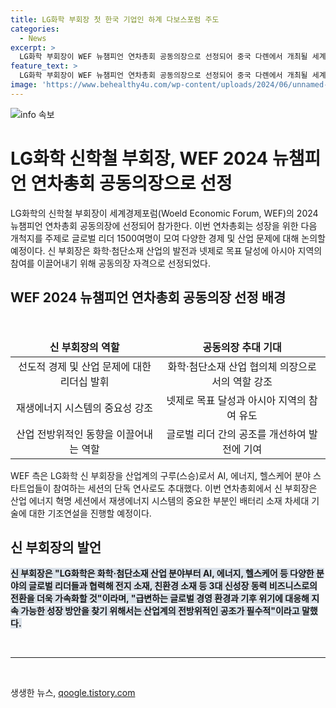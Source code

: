 ```yaml
---
title: LG화학 부회장 첫 한국 기업인 하계 다보스포럼 주도
categories:
  - News
excerpt: >
  LG화학 부회장이 WEF 뉴챔피언 연차총회 공동의장으로 선정되어 중국 다롄에서 개최될 세계경제포럼에 참여한다. 이번 행사는 성장을 위한 다음 개척지를 주제로 하여 글로벌 리더들이 생산성 발전, 경제 성장, 에너지 전환 등을 논의할 예정이며, LG화학 부회장은 다양한 분야의 스타트업 CEO들과 협력하고 글로벌 경제 관련 주요 사항에 대해 논의할 계획이다. 기사 전문 보기: http://talk.tf.co.kr/bbs/report/write
feature_text: >
  LG화학 부회장이 WEF 뉴챔피언 연차총회 공동의장으로 선정되어 중국 다롄에서 개최될 세계경제포럼에 참여한다. 이번 행사는 성장을 위한 다음 개척지를 주제로 하여 글로벌 리더들이 생산성 발전, 경제 성장, 에너지 전환 등을 논의할 예정이며, LG화학 부회장은 다양한 분야의 스타트업 CEO들과 협력하고 글로벌 경제 관련 주요 사항에 대해 논의할 계획이다. 기사 전문 보기: http://talk.tf.co.kr/bbs/report/write
image: 'https://www.behealthy4u.com/wp-content/uploads/2024/06/unnamed-file.png'
---
```


<p><img src="https://www.behealthy4u.com/wp-content/uploads/2024/06/unnamed-file.png" alt="info 속보" /></p>

<h1>LG화학 신학철 부회장, WEF 2024 뉴챔피언 연차총회 공동의장으로 선정</h1>

<p data-ke-size="size16">LG화학의 신학철 부회장이 세계경제포럼(Woeld Economic Forum, WEF)의 2024 뉴챔피언 연차총회 공동의장에 선정되어 참가한다. 이번 연차총회는 성장을 위한 다음 개척지를 주제로 글로벌 리더 1500여명이 모여 다양한 경제 및 산업 문제에 대해 논의할 예정이다. 신 부회장은 화학·첨단소재 산업의 발전과 넷제로 목표 달성에 아시아 지역의 참여를 이끌어내기 위해 공동의장 자격으로 선정되었다.</p>

<h2 data-ke-size="size26">WEF 2024 뉴챔피언 연차총회 공동의장 선정 배경</h2>

<p data-ke-size="size16">&nbsp;</p>

<table>
<thead>
<tr>
<td style="text-align: center; height: 17px;"><b>신 부회장의 역할</b></td>
<td style="text-align: center; height: 17px;"><b>공동의장 추대 기대</b></td>
</tr>
</thead>
<tbody>
<tr>
<td style="text-align: center;">선도적 경제 및 산업 문제에 대한 리더십 발휘</td>
<td style="text-align: center;">화학·첨단소재 산업 협의체 의장으로서의 역할 강조</td>
</tr>
<tr>
<td style="text-align: center;">재생에너지 시스템의 중요성 강조</td>
<td style="text-align: center;">넷제로 목표 달성과 아시아 지역의 참여 유도</td>
</tr>
<tr>
<td style="text-align: center;">산업 전방위적인 동향을 이끌어내는 역할</td>
<td style="text-align: center;">글로벌 리더 간의 공조를 개선하여 발전에 기여</td>
</tr>
</tbody>
</table>

<p data-ke-size="size16">WEF 측은 LG화학 신 부회장을 산업계의 구루(스승)로서 AI, 에너지, 헬스케어 분야 스타트업들이 참여하는 세션의 단독 연사로도 추대했다. 이번 연차총회에서 신 부회장은 산업 에너지 혁명 세션에서 재생에너지 시스템의 중요한 부분인 배터리 소재 차세대 기술에 대한 기조연설을 진행할 예정이다.</p>

<h2 data-ke-size="size26">신 부회장의 발언</h2>

<p data-ke-size="size16"><b><span style="background-color: #21538527;">신 부회장은 "LG화학은 화학·첨단소재 산업 분야부터 AI, 에너지, 헬스케어 등 다양한 분야의 글로벌 리더들과 협력해 전지 소재, 친환경 소재 등 3대 신성장 동력 비즈니스로의 전환을 더욱 가속화할 것"이라며, "급변하는 글로벌 경영 환경과 기후 위기에 대응해 지속 가능한 성장 방안을 찾기 위해서는 산업계의 전방위적인 공조가 필수적"이라고 말했다.</span></b></p>

<p data-ke-size="size16">&nbsp;</p>

<hr>

<p data-ke-size="size16">&nbsp;</p>
생생한 뉴스, <a href="https://qoogle.tistory.com" rel="dofollow">qoogle.tistory.com</a>


